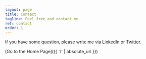 ```yaml
---
layout: page
title: Contact
tagline: Feel free and contact me
ref: contact
order: 1
---
```


If you have some question, please write me via [LinkedIn](https://www.linkedin.com/in/dmitry-obraztsov-0215b9b4) or [Twitter](https://twitter.com/Dmitry44046781).

[Go to the Home Page]({{ '/' | absolute_url }})
